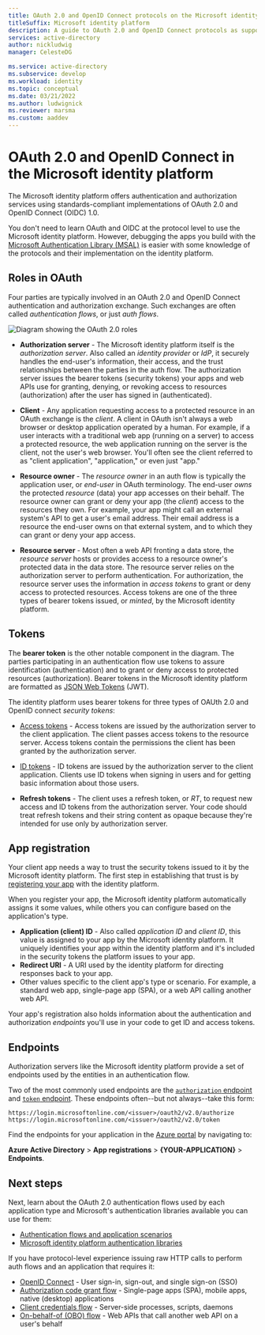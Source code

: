 ```yaml
---
title: OAuth 2.0 and OpenID Connect protocols on the Microsoft identity platform | Azure
titleSuffix: Microsoft identity platform
description: A guide to OAuth 2.0 and OpenID Connect protocols as supported by the Microsoft identity platform.
services: active-directory
author: nickludwig
manager: CelesteDG

ms.service: active-directory
ms.subservice: develop
ms.workload: identity
ms.topic: conceptual
ms.date: 03/21/2022
ms.author: ludwignick
ms.reviewer: marsma
ms.custom: aaddev
---
```


# OAuth 2.0 and OpenID Connect in the Microsoft identity platform

The Microsoft identity platform offers authentication and authorization services using standards-compliant implementations of OAuth 2.0 and OpenID Connect (OIDC) 1.0.

You don't need to learn OAuth and OIDC at the protocol level to use the Microsoft identity platform. However, debugging the apps you build with the [Microsoft Authentication Library (MSAL)](msal-overview.md) is easier with some knowledge of the protocols and their implementation on the identity platform.

## Roles in OAuth

Four parties are typically involved in an OAuth 2.0 and OpenID Connect authentication and authorization exchange. Such exchanges are often called *authentication flows*, or just *auth flows*.

![Diagram showing the OAuth 2.0 roles](./media/active-directory-v2-flows/protocols-roles.svg)

* **Authorization server** - The Microsoft identity platform itself is the *authorization server*. Also called an *identity provider* or *IdP*, it securely handles the end-user's information, their access, and the trust relationships between the parties in the auth flow. The authorization server issues the bearer tokens (security tokens) your apps and web APIs use for granting, denying, or revoking access to resources (authorization) after the user has signed in (authenticated).

* **Client** - Any application requesting access to a protected resource in an OAuth exchange is the *client*. A client in OAuth isn't always a web browser or desktop application operated by a human. For example, if a user interacts with a traditional web app (running on a server) to access a protected resource, the web application running on the server is the client, not the user's web browser. You'll often see the client referred to as "client application", "application," or even just "app."

* **Resource owner** - The *resource owner* in an auth flow is typically the application user, or *end-user* in OAuth terminology. The end-user *owns* the protected *resource* (data) your app accesses on their behalf. The resource owner can grant or deny your app (the _client_) access to the resources they own. For example, your app might call an external system's API to get a user's email address. Their email address is a resource the end-user owns on that external system, and to which they can grant or deny your app access.

* **Resource server** - Most often a web API fronting a data store, the *resource server* hosts or provides access to a resource owner's protected data in the data store. The resource server relies on the authorization server to perform authentication. For authorization, the resource server uses the information in *access tokens* to grant or deny access to protected resources. Access tokens are one of the three types of bearer tokens issued, or *minted*, by the Microsoft identity platform.

## Tokens

The **bearer token** is the other notable component in the diagram. The parties participating in an authentication flow use tokens to assure identification (authentication) and to grant or deny access to protected resources (authorization). Bearer tokens in the Microsoft identity platform are formatted as [JSON Web Tokens](https://tools.ietf.org/html/rfc7519) (JWT).

The identity platform uses bearer tokens for three types of OAUth 2.0 and OpenID connect *security tokens*:

* [Access tokens](access-tokens.md) - Access tokens are issued by the authorization server to the client application. The client passes access tokens to the resource server. Access tokens contain the permissions the client has been granted by the authorization server. 

* [ID tokens](id-tokens.md) - ID tokens are issued by the authorization server to the client application. Clients use ID tokens when signing in users and for getting basic information about those users.

* **Refresh tokens** - The client uses a refresh token, or *RT*, to request new access and ID tokens from the authorization server. Your code should treat refresh tokens and their string content as opaque because they're intended for use only by authorization server.

## App registration

Your client app needs a way to trust the security tokens issued to it by the Microsoft identity platform. The first step in establishing that trust is by [registering your app](quickstart-register-app.md) with the identity platform.

When you register your app, the Microsoft identity platform automatically assigns it some values, while others you can configure based on the application's type.

* **Application (client) ID** - Also called _application ID_ and _client ID_, this value is assigned to your app by the Microsoft identity platform. It uniquely identifies your app within the identity platform and it's included in the security tokens the platform issues to your app.
* **Redirect URI** - A URI used by the identity platform for directing responses back to your app.
* Other values specific to the client app's type or scenario. For example, a standard web app, single-page app (SPA), or a web API calling another web API.

Your app's registration also holds information about the authentication and authorization *endpoints* you'll use in your code to get ID and access tokens.

## Endpoints

Authorization servers like the Microsoft identity platform provide a set of endpoints used by the entities in an authentication flow.

Two of the most commonly used endpoints are the [`authorization` endpoint](v2-oauth2-auth-code-flow.md#request-an-authorization-code) and [`token` endpoint](v2-oauth2-auth-code-flow.md#redeem-a-code-for-an-access-token). These endpoints often--but not always--take this form:

```
https://login.microsoftonline.com/<issuer>/oauth2/v2.0/authorize
https://login.microsoftonline.com/<issuer>/oauth2/v2.0/token
```

Find the endpoints for your application in the [Azure portal](https://portal.azure.com) by navigating to:

**Azure Active Directory** > **App registrations** > **{YOUR-APPLICATION}** > **Endpoints**.
 
## Next steps

Next, learn about the OAuth 2.0 authentication flows used by each application type and Microsoft's authentication libraries available you can use for them:

- [Authentication flows and application scenarios](authentication-flows-app-scenarios.md)
- [Microsoft identity platform authentication libraries](reference-v2-libraries.md)

If you have protocol-level experience issuing raw HTTP calls to perform auth flows and an application that requires it:

* [OpenID Connect](v2-protocols-oidc.md) - User sign-in, sign-out, and single sign-on (SSO)
* [Authorization code grant flow](v2-oauth2-auth-code-flow.md) - Single-page apps (SPA), mobile apps, native (desktop) applications
* [Client credentials flow](v2-oauth2-client-creds-grant-flow.md) - Server-side processes, scripts, daemons
* [On-behalf-of (OBO) flow](v2-oauth2-on-behalf-of-flow.md) - Web APIs that call another web API on a user's behalf